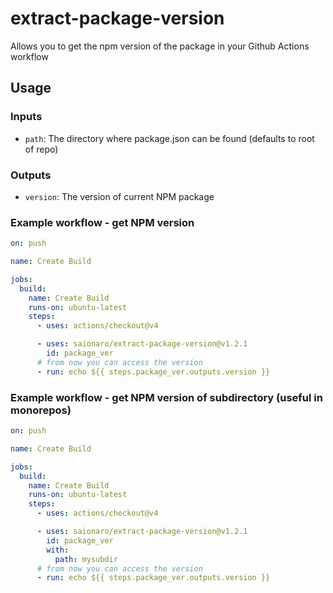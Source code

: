 # extract-package-version

Allows you to get the npm version of the package in your Github Actions workflow

## Usage

### Inputs

- `path`: The directory where package.json can be found (defaults to root of repo)

### Outputs

- `version`: The version of current NPM package

### Example workflow - get NPM version

```yaml
on: push

name: Create Build

jobs:
  build:
    name: Create Build
    runs-on: ubuntu-latest
    steps:
      - uses: actions/checkout@v4

      - uses: saionaro/extract-package-version@v1.2.1
        id: package_ver
      # from now you can access the version
      - run: echo ${{ steps.package_ver.outputs.version }}
```

### Example workflow - get NPM version of subdirectory (useful in monorepos)

```yaml
on: push

name: Create Build

jobs:
  build:
    name: Create Build
    runs-on: ubuntu-latest
    steps:
      - uses: actions/checkout@v4

      - uses: saionaro/extract-package-version@v1.2.1
        id: package_ver
        with:
          path: mysubdir
      # from now you can access the version
      - run: echo ${{ steps.package_ver.outputs.version }}
```
